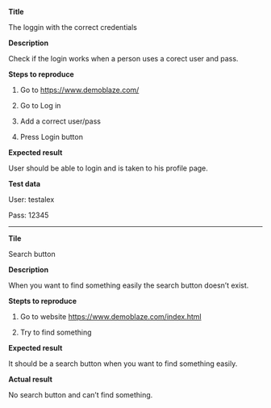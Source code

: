 **Title**

The loggin with the correct credentials

**Description**

Check if the login works when a person uses a corect user and pass.

**Steps to reproduce**

  1. Go to https://www.demoblaze.com/ 

  2. Go to Log in

  3. Add a correct user/pass

  4. Press Login button

**Expected result**

User should be able to login and is taken to his profile page.

**Test data**

User: testalex

Pass: 12345

------------------------------------------------------------

**Tile**

Search button

**Description**

When you want to find something easily the search button doesn’t exist.

**Stepts to reproduce**

  1. Go to website https://www.demoblaze.com/index.html 

  2. Try to find something

**Expected result**

It should be a search button when you want to find something easily.

**Actual result**

No search button and can’t find something. 
